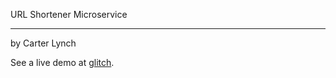 URL Shortener Microservice

---

by Carter Lynch



See a live demo at [glitch](https://cjl12-urlshorty.glitch.me).

